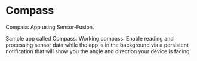 # Compass
Compass App using Sensor-Fusion.

Sample app called Compass. Working compass. Enable reading and processing sensor data while the app is in the background via a persistent notification that will show you the angle and direction your device is facing.
